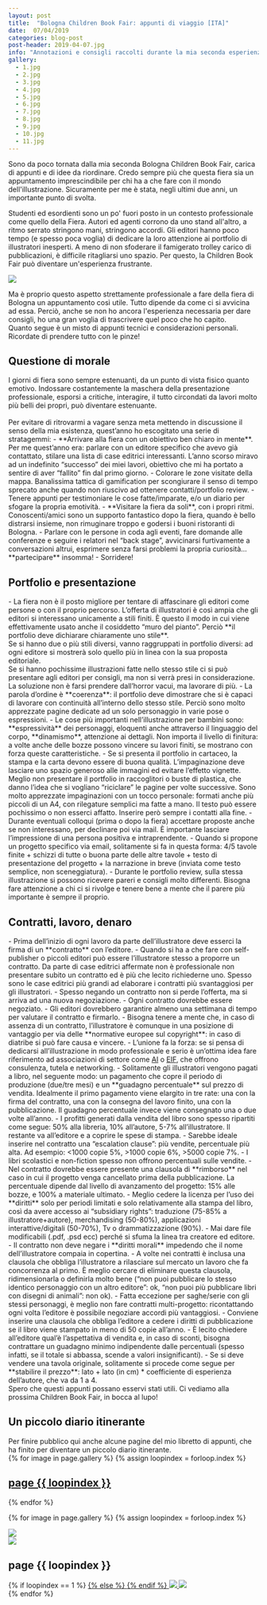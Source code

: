 ```yaml
---
layout: post
title:  "Bologna Children Book Fair: appunti di viaggio [ITA]"
date:  07/04/2019
categories: blog-post
post-header: 2019-04-07.jpg
info: "Annotazioni e consigli raccolti durante la mia seconda esperienza in fiera"
gallery:
  - 1.jpg
  - 2.jpg
  - 3.jpg
  - 4.jpg
  - 5.jpg
  - 6.jpg
  - 7.jpg
  - 8.jpg
  - 9.jpg
  - 10.jpg
  - 11.jpg
---
```


Sono da poco tornata dalla mia seconda Bologna Children Book Fair, carica di appunti e di idee da riordinare. Credo sempre più che questa fiera sia un appuntamento imprescindibile per chi ha a che fare con il mondo dell'illustrazione. Sicuramente per me è stata, negli ultimi due anni, un importante punto di svolta.


Studenti ed esordienti sono un po' fuori posto in un contesto professionale come quello della Fiera. Autori ed agenti corrono da uno stand all'altro, a ritmo serrato stringono mani, stringono accordi. Gli editori hanno poco tempo (e spesso poca voglia) di dedicare la loro attenzione ai portfolio di illustratori inesperti. A meno di non sfoderare il famigerato trolley carico di pubblicazioni, è difficile ritagliarsi uno spazio. Per questo, la Children Book Fair può diventare un'esperienza frustrante.

<img class="post-img" src="{{ site.baseurl }}/img/posts/2019-04-07-1.png" />

Ma è proprio questo aspetto strettamente professionale a fare della fiera di Bologna un appuntamento così utile. Tutto dipende da come ci si avvicina ad essa. Perciò, anche se non ho ancora l'esperienza necessaria per dare consigli, ho una gran voglia di trascrivere quel poco che ho capito. <br/>
Quanto segue è un misto di appunti tecnici e considerazioni personali. Ricordate di prendere tutto con le pinze!

<h2>Questione di morale</h2>
I giorni di fiera sono sempre estenuanti, da un punto di vista fisico quanto emotivo. Indossare costantemente la maschera della presentazione professionale, esporsi a critiche, interagire, il tutto circondati da lavori molto più belli dei propri, può diventare estenuante. <br/> <br/>
Per evitare di ritrovarmi a vagare senza meta mettendo in discussione il senso della mia esistenza, quest’anno ho escogitato una serie di stratagemmi:
- **Arrivare alla fiera con un obiettivo ben chiaro in mente**. Per me quest’anno era: parlare con un editore specifico che avevo già contattato, stilare una lista di case editrici interessanti. L’anno scorso miravo ad un indefinito “successo” dei miei lavori, obiettivo che mi ha portato a sentire di aver “fallito” fin dal primo giorno.
- Colorare le zone visitate della mappa. Banalissima tattica di gamification per scongiurare il senso di tempo sprecato anche quando non riuscivo ad ottenere contatti/portfolio review.
- Tenere appunti per testimoniare le cose fatte/imparate, e/o un diario per sfogare la propria emotività.
- **Visitare la fiera da soli**, con i propri ritmi. Conoscenti/amici sono un supporto fantastico dopo la fiera, quando è bello distrarsi insieme, non rimuginare troppo e godersi i buoni ristoranti di Bologna.
- Parlare con le persone in coda agli eventi, fare domande alle conferenze e seguire i relatori nel “back stage”, avvicinarsi furtivamente a conversazioni altrui, esprimere senza farsi problemi la propria curiosità... **partecipare** insomma!
- Sorridere!


<h2>Portfolio e presentazione</h2>
- La fiera non è il posto migliore per tentare di affascinare gli editori come persone o con il proprio percorso. L’offerta di illustratori è così ampia che gli editori si interessano unicamente a stili finiti. È questo il modo in cui viene effettivamente usato anche il cosiddetto “muro del pianto”. Perciò **il portfolio deve dichiarare chiaramente uno stile**. <br/>
Se si hanno due o più stili diversi, vanno raggruppati in portfolio diversi: ad ogni editore si mostrerà solo quello più in linea con la sua proposta editoriale. <br/>
Se si hanno pochissime illustrazioni fatte nello stesso stile ci si può presentare agli editori per consigli, ma non si verrà presi in considerazione. La soluzione non è farsi prendere dall’horror vacui, ma lavorare di più.
- La parola d’ordine è **coerenza**: il portfolio deve dimostrare che si è capaci di lavorare con continuità all’interno dello stesso stile. Perciò sono molto apprezzate pagine dedicate ad un solo personaggio in varie pose o espressioni.
- Le cose più importanti nell’illustrazione per bambini sono: **espressività** dei personaggi, eloquenti anche attraverso il linguaggio del corpo, **dinamismo**, attenzione ai dettagli. Non importa il livello di finitura: a volte anche delle bozze possono vincere su lavori finiti, se mostrano con forza queste caratteristiche.
- Se si presenta il portfolio in cartaceo, la stampa e la carta devono essere di buona qualità. L’impaginazione deve lasciare uno spazio generoso alle immagini ed evitare l’effetto vignette. Meglio non presentare il portfolio in raccoglitori o buste di plastica, che danno l’idea che si vogliano “riciclare” le pagine per volte successive. Sono molto apprezzate impaginazioni con un tocco personale: formati anche più piccoli di un A4, con rilegature semplici ma fatte a mano. Il testo può essere pochissimo o non esserci affatto. Inserire però sempre i contatti alla fine.
- Durante eventuali colloqui (prima o dopo la fiera) accettare proposte anche se non interessano, per declinare poi via mail. È importante lasciare l’impressione di una persona positiva e intraprendente.
- Quando si propone un progetto specifico via email, solitamente si fa in questa forma: 4/5 tavole finite + schizzi di tutte o buona parte delle altre tavole + testo di presentazione del progetto + la narrazione in breve (inviata come testo semplice, non sceneggiatura).
- Durante le portfolio review, sulla stessa illustrazione si possono ricevere pareri e consigli molto differenti. Bisogna fare attenzione a chi ci si rivolge e tenere bene a mente che il parere più importante è sempre il proprio.

<h2>Contratti, lavoro, denaro</h2>
- Prima dell’inizio di ogni lavoro da parte dell’illustratore deve esserci la firma di un **contratto** con l’editore.
- Quando si ha a che fare con self-publisher o piccoli editori può essere l’illustratore stesso a proporre un contratto. Da parte di case editrici affermate non è professionale non presentare subito un contratto ed è più che lecito richiederne uno. Spesso sono le case editrici più grandi ad elaborare i contratti più svantaggiosi per gli illustratori.
- Spesso negando un contratto non si perde l’offerta, ma si arriva ad una nuova negoziazione.
- Ogni contratto dovrebbe essere negoziato.
- Gli editori dovrebbero garantire almeno una settimana di tempo per valutare il contratto e firmarlo.
- Bisogna tenere a mente che, in caso di assenza di un contratto, l’illustratore è comunque in una posizione di vantaggio per via delle **normative europee sul copyright**: in caso di diatribe si può fare causa e vincere.
- L’unione fa la forza: se si pensa di dedicarsi all’illustrazione in modo professionale e serio è un’ottima idea fare riferimento ad associazioni di settore come <a href="http://www.autoridimmagini.it/">AI</a> o <a href="https://www.european-illustrators-forum.com/">EIF</a>, che offrono consulenza, tutela e networking.
- Solitamente gli illustratori vengono pagati a libro, nel seguente modo: un pagamento che copre il periodo di produzione (due/tre mesi) e un **guadagno percentuale** sul prezzo di vendita. Idealmente il primo pagamento viene elargito in tre rate: una con la firma del contratto, una con la consegna del lavoro finito, una con la pubblicazione. Il guadagno percentuale invece viene consegnato una o due volte all’anno.
- I profitti generati dalla vendita del libro sono spesso ripartiti come segue: 50% alla libreria, 10% all’autore, 5-7% all’illustratore. Il restante va all’editore e a coprire le spese di stampa.
- Sarebbe ideale inserire nel contratto una “escalation clause”: più vendite, percentuale più alta. Ad esempio: <1000 copie 5%, >1000 copie 6%, >5000 copie 7%.
- I libri scolastici e non-fiction spesso non offrono percentuali sulle vendite.
- Nel contratto dovrebbe essere presente una clausola di **rimborso** nel caso in cui il progetto venga cancellato prima della pubblicazione. La percentuale dipende dal livello di avanzamento del progetto: 15% alle bozze, e 100% a materiale ultimato.
- Meglio cedere la licenza per l’uso dei **diritti** solo per periodi limitati e solo relativamente alla stampa del libro, così da avere accesso ai “subsidiary rights”: traduzione (75-85% a illustratore+autore), merchandising (50-80%), applicazioni interattive/digitali (50-70%), Tv o drammatizzazione (90%).
- Mai dare file modificabili (.pdf, .psd ecc) perché si sfuma la linea tra creatore ed editore.
- Il contratto non deve negare i **diritti morali** impedendo che il nome dell’illustratore compaia in copertina.
- A volte nei contratti è inclusa una clausola che obbliga l’illustratore a rilasciare sul mercato un lavoro che fa concorrenza al primo. È meglio cercare di eliminare questa clausola, ridimensionarla o definirla molto bene (“non puoi pubblicare lo stesso identico personaggio con un altro editore”: ok, “non puoi più pubblicare libri con disegni di animali”: non ok).
- Fatta eccezione per saghe/serie con gli stessi personaggi, è meglio non fare contratti multi-progetto: ricontattando ogni volta l’editore è possibile negoziare accordi più vantaggiosi.
- Conviene inserire una clausola che obbliga l’editore a cedere i diritti di pubblicazione se il libro viene stampato in meno di 50 copie all’anno.
- È lecito chiedere all’editore qual’è l’aspettativa di vendita e, in caso di sconti, bisogna contrattare un guadagno minimo indipendente dalle percentuali (spesso infatti, se il totale si abbassa, scende a valori insignificanti).
- Se si deve vendere una tavola originale, solitamente si procede come segue per **stabilire il prezzo**: lato + lato (in cm) * coefficiente di esperienza dell’autore, che va da 1 a 4.

<br/>
Spero che questi appunti possano esservi stati utili. Ci vediamo alla prossima Children Book Fair, in bocca al lupo!

<h2>Un piccolo diario itinerante</h2>
Per finire pubblico qui anche alcune pagine del mio libretto di appunti, che ha finito per diventare un piccolo diario itinerante.


<div class="thumb-grid">
  {% for image in page.gallery %}
  {% assign loopindex = forloop.index %}
        <a href="#id{{ loopindex }}" class= "thumb-link">
          <div class="thumb" style="background-image: url('{{ site.baseurl }}/img/posts/2019-04-07/{{ image }}');">
            <div class="caption">
              <h2> page {{ loopindex }}</h2>
            </div>
          </div>
        </a>
  {% endfor %}
</div>

{% for image in page.gallery %}
{% assign loopindex = forloop.index %}
  <div id="id{{ loopindex }}" class="popup" >
    <a href="#" >
      <img src="{{ site.baseurl }}/img/closebtn.png" class="closebtn" />
    </a>
    <div class="gallery" >
      <img src="{{ site.baseurl }}/img/posts/2019-04-07/{{ image }}" class="image" />
    </div>
    <div class="image-info-post">
      <h2> page {{ loopindex }} </h2>
        {% if loopindex == 1 %}
          <a href="#" >
        {% else %}
          <a href="#id{{ loopindex | minus: 1 }}" >
        {% endif %}
        <img src="{{ site.baseurl }}/img/backbtn.png" class="backbtn" >
      </a>
      <a href="#id{{ loopindex | plus: 1 }}" >
        <img src="{{ site.baseurl }}/img/nextbtn.png" class="nextbtn" />
      </a>
    </div>
  </div>
{% endfor %}
